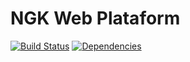 # NGK Web Plataform

[![Build Status](https://travis-ci.org/pussinboots/heroku-badge.svg?branch=master)](https://travis-ci.org/pussinboots/heroku-badge)
[![Dependencies](https://david-dm.org/pointer969/ngkweb.svg)](https://david-dm.org/pointer969/ngkweb)